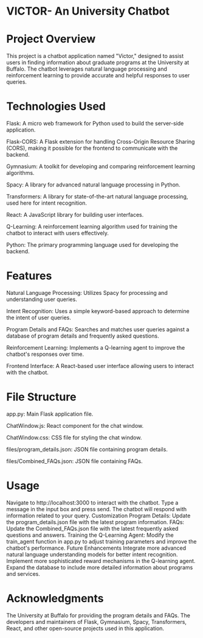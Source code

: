 # VICTOR- An University Chatbot
# Project Overview
This project is a chatbot application named "Victor," designed to assist users in finding information about graduate programs at the University at Buffalo. The chatbot leverages natural language processing and reinforcement learning to provide accurate and helpful responses to user queries.

# Technologies Used

Flask: A micro web framework for Python used to build the server-side application.

Flask-CORS: A Flask extension for handling Cross-Origin Resource Sharing (CORS), making it possible for the frontend to communicate with the backend.

Gymnasium: A toolkit for developing and comparing reinforcement learning algorithms.

Spacy: A library for advanced natural language processing in Python.

Transformers: A library for state-of-the-art natural language processing, used here for intent recognition.

React: A JavaScript library for building user interfaces.

Q-Learning: A reinforcement learning algorithm used for training the chatbot to interact with users effectively.

Python: The primary programming language used for developing the backend.
  
# Features

Natural Language Processing: Utilizes Spacy for processing and understanding user queries.

Intent Recognition: Uses a simple keyword-based approach to determine the intent of user queries.

Program Details and FAQs: Searches and matches user queries against a database of program details and frequently asked questions.

Reinforcement Learning: Implements a Q-learning agent to improve the chatbot's responses over time.

Frontend Interface: A React-based user interface allowing users to interact with the chatbot.

# File Structure
app.py: Main Flask application file.

ChatWindow.js: React component for the chat window.

ChatWindow.css: CSS file for styling the chat window.

files/program_details.json: JSON file containing program details.

files/Combined_FAQs.json: JSON file containing FAQs.

# Usage
Navigate to http://localhost:3000 to interact with the chatbot.
Type a message in the input box and press send.
The chatbot will respond with information related to your query.
Customization
Program Details: Update the program_details.json file with the latest program information.
FAQs: Update the Combined_FAQs.json file with the latest frequently asked questions and answers.
Training the Q-Learning Agent: Modify the train_agent function in app.py to adjust training parameters and improve the chatbot's performance.
Future Enhancements
Integrate more advanced natural language understanding models for better intent recognition.
Implement more sophisticated reward mechanisms in the Q-learning agent.
Expand the database to include more detailed information about programs and services.

# Acknowledgments
The University at Buffalo for providing the program details and FAQs.
The developers and maintainers of Flask, Gymnasium, Spacy, Transformers, React, and other open-source projects used in this application.
